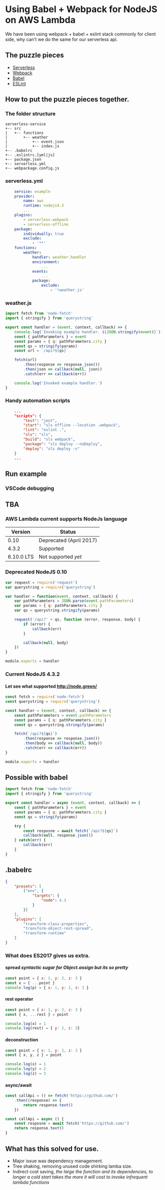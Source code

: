 # Using Babel + Webpack for NodeJS on AWS Lambda

We have been using webpack + babel + eslint stack commonly for client side, why can't we do the same for our serverless api.

## The puzzle pieces

- [Serverless](https://serverless.com/)
- [Webpack](https://webpack.js.org/)
- [Babel](https://babeljs.io/)
- [ESLint](http://eslint.org/)

## How to put the puzzle pieces together.

### The folder structure

```
serverless-service
+-- src
|   +-- functions
|       +-- weather
|           +-- event.json
|           +-- index.js
+-- .babelrc
+-- .eslintrc.[yml|js]
+-- package.json
+-- serverless.yml
+-- webpackage.config.js
```

### serverless.yml
```yml
    service: example
    provider:
        name: aws
        runtime: nodejs4.3
        ...
    plugins:
        - serverless-webpack
        - serverless-offline
    package:
        individually: true
        exclude:
            - '**'
    functions:
        weather:
            handler: weather.handler
            environment:
                ...
            events:
                ...
            package:
                exclude:
                    - '!weather.js'
```

### weather.js
```javascript
import fetch from 'node-fetch'
import { stringify } from 'querystring'

export const handler = (event, context, callback) => {
    console.log(`Invoking example handler. ${JSON.stringify(event)}`)
    const { pathParameters } = event
    const params = { q: pathParameters.city }
    const qs = stringify(params)
    const url = `/api?${qs}`

    fetch(url)
        .then(response => response.json())
        .then(json => callback(null, json))
        .catch(err => callback(err))

    console.log('Invoked example handler.')
}
```

### Handy automation scripts
```json
    ...
    "scripts": {
        "test": "jest",
        "start": "sls offline --location .webpack",
        "lint": "eslint .",
        "sls": "sls",
        "build": "sls webpack",
        "package": "sls deploy --noDeploy",
        "deploy": "sls deploy -v"
    }
    ...
```

## Run example

### VSCode debugging

## TBA

### AWS Lambda current supports NodeJs language
| Version     | Status                         |
| ---         | ---                            |
| 0.10        | Deprecated (April 2017)        |
| 4.3.2       | Supported                      |
| 6.10.0 LTS  | Not supported _yet_            |

### Deprecated NodeJS 0.10
```javascript
var request = require('request')
var querystring = require('querystring')

var handler = function(event, context, callback) {
    var pathParameters = JSON.parse(event.pathParameters)
    var params = { q: pathParameters.city }
    var qs = querystring.stringify(params)

    request('/api?' + qs, function (error, response, body) {
        if (error) {
            callback(err)
        }

        callback(null, body)
    })
}

module.exports = handler
```


### Current NodeJS 4.3.2
#### Let see what supported http://node.green/
```javascript
const fetch = require('node-fetch')
const querystring = require('querystring')

const handler = (event, context, callback) => {
    const pathParameters = event.pathParameters
    const params = { q: pathParameters.city }
    const qs = querystring.stringify(params)

    fetch(`/api?${qs}`)
        .then(response => response.json())
        .then(body => callback(null, body))
        .catch(err => callback(err))
}

module.exports = handler
```

## Possible with babel
```javascript
import fetch from 'node-fetch'
import { stringify } from 'querystring'

export const handler = async (event, context, callback) => {
    const { pathParameters } = event
    const params = { q: pathParameters.city }
    const qs = stringify(params)

    try {
        const resposne = await fetch(`/api?${qs}`)
        callback(null, response.json())
    } catch(err) {
        callback(err)
    }
}
```

## .babelrc
```json
{
    "presets": [
        ["env", {
            "targets": {
                "node": 4.3
            }
        }]
    ],
    "plugins": [
        "transform-class-properties",
        "transform-object-rest-spread",
        "transform-runtime"
    ]
}
```

### What does ES2017 gives us extra.

#### spread _syntactic sugar for Object.assign but its so pretty_
```javascript
const point = { x: 1, y: 2, z: 3 }
const x = { ...point }
console.log(p) = { x: 1, y: 2, z: 3 }
```

#### rest operator
```javascript
const point = { x: 1, y: 2, z: 3 }
const { x, ...rest } = point

console.log(x) = 1
console.log(rest) = { y: 2, z: 3}
```
#### deconstruction
```javascript
const point = { x: 1, y: 2, z: 3 }
const { x, y, z } = point

console.log(x) = 1
console.log(y) = 2
console.log(z) = 3
```

#### async/await
```javascript
const callApi = () => fetch('https://github.com/')
    .then((response) => {
        return response.text()
    })

const callApi = async () {
    const resposne = await fetch('https://github.com/')
    return response.text()
}
```

## What has this solved for use.
- Major issue was dependency management.
- Tree shaking, removing unused code shirking lamba size.
- Indirect cost saving, _the large the function and its dependencies, to longer a cold start takes the more it will cost to invoke infrequent lambda functions_
